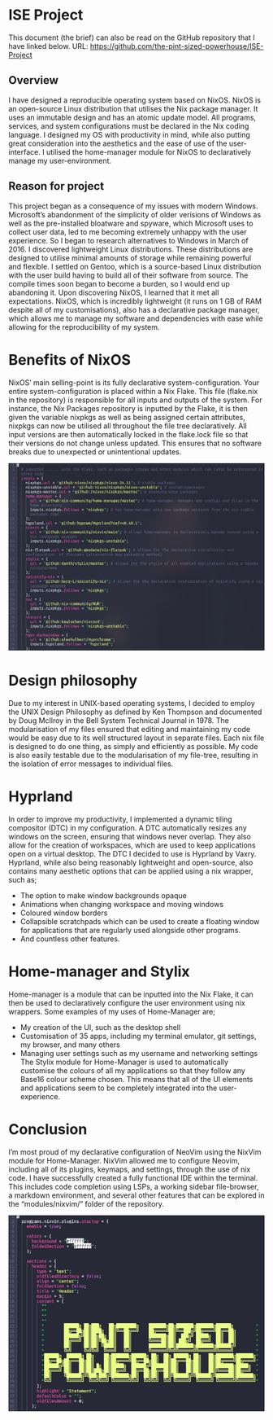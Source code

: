 
# ISE Project
This document (the brief) can also be read on the GitHub repository that I have linked below. 
URL: https://github.com/the-pint-sized-powerhouse/ISE-Project

## Overview

I have designed a reproducible operating system based on NixOS. NixOS is an open-source Linux distribution that utilises the Nix package manager. It uses an immutable design and has an atomic update model. All programs, services, and system configurations must be declared in the Nix coding language. I designed my OS with productivity in mind, while also putting great consideration into the aesthetics and the ease of use of the user-interface. I utilised the home-manager module for NixOS to declaratively manage my user-environment.

## Reason for project

This project began as a consequence of my issues with modern Windows. Microsoft’s abandonment of the simplicity of older verisions of Windows as well as the pre-installed bloatware and spyware, which Microsoft uses to collect user data, led to me becoming extremely unhappy with the user experience. So I began to research alternatives to Windows in March of 2016.
I discovered lightweight Linux distributions. These distributions are designed to utilise minimal amounts of storage while remaining powerful and flexible. I settled on Gentoo, which is a source-based Linux distribution with the user build having to build all of their software from source. The compile times  soon began to become a burden, so I would end up abandoning it.
Upon discovering NixOS, I learned that it met all expectations. NixOS, which is incredibly lightweight (it runs on 1 GB of RAM despite all of my customisations), also has a declarative package manager, which allows me to manage my software and dependencies with ease while allowing for the reproducibility of my system.

# Benefits of NixOS

NixOS’ main selling-point is its fully declarative system-configuration. Your entire system-configuration is placed within a Nix Flake. This file (flake.nix in the repository) is responsible for all inputs and outputs of the system. For instance, the Nix Packages repository is inputted by the Flake, it is then given the variable nixpkgs as well as being assigned certain attributes, nixpkgs can now be utilised all throughout the file tree declaratively. All input versions are then automatically locked in the flake.lock file so that their versions do not change unless updated. This ensures that no software breaks due to unexpected or unintentional updates.

<div align="center">
  <a target="_blank"><img src="./images/1.png"</a>
</div>

# Design philosophy

Due to my interest in UNIX-based operating systems, I decided to employ the UNIX Design Philosophy as defined by Ken Thompson and documented by Doug McIlroy in the Bell System Technical Journal in 1978.  The modularisation of my files ensured that editing and maintaining my code would be easy due to its well structured layout in separate files. Each nix file is designed to do one thing, as simply and efficiently as possible. My code is also easily testable due to the modularisation of my file-tree, resulting in the isolation of error messages to individual files.

# Hyprland

In order to improve my productivity, I implemented a dynamic tiling compositor (DTC) in my configuration. A DTC automatically resizes any windows on the screen, ensuring that windows never overlap. They also allow for the creation of workspaces, which are used to keep applications open on a virtual desktop. The DTC I decided to use is Hyprland by Vaxry. Hyprland, while also being reasonably lightweight and open-source, also contains many aesthetic options that can be applied using a nix wrapper, such as;
- The option to make window backgrounds opaque
- Animations when changing workspace and moving windows
- Coloured window borders
- Collapsible scratchpads which can be used to create a floating window for applications that are regularly used alongside other programs.
- And countless other features.

# Home-manager and Stylix

Home-manager is a module that can be inputted into the Nix Flake, it can then be used to declaratively configure the user environment using nix wrappers. Some examples of my uses of Home-Manager are;
- My creation of the UI, such as the desktop shell
- Customisation of 35 apps, including  my terminal emulator, git settings, my browser, and many others
- Managing user settings such as my username and networking settings
The Stylix module for Home-Manager is used to automatically customise the colours of all my applications so that they follow any Base16 colour scheme chosen. This means that all of the UI elements and applications seem to be completely integrated into the user-experience.

# Conclusion

I’m most proud of my declarative configuration of NeoVim using the NixVim module for Home-Manager. NixVim allowed me to configure Neovim, including all of its plugins, keymaps, and settings, through the use of nix code. I have successfully created a fully functional IDE within the terminal. This includes code completion using LSPs, a working sidebar file-browser, a markdown environment, and several other features that can be explored in the “modules/nixvim/” folder of the repository.

<div align="center">
  <a target="_blank"><img src="./images/2.png"</a>
</div>
